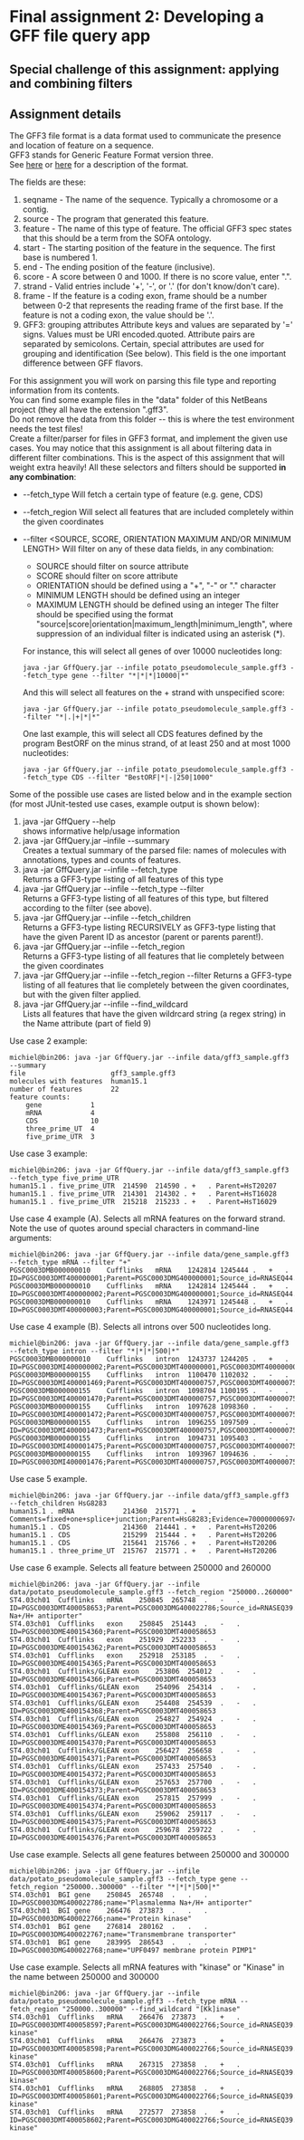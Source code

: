 # Final assignment 2: Developing a GFF file query app #

## Special challenge of this assignment: applying and combining filters ##

## Assignment details ##
The GFF3 file format is a data format used to communicate the presence and location of feature on a sequence.  
GFF3 stands for Generic Feature Format version three.  
See [here](http://www.sequenceontology.org/gff3.shtml) or [here](http://www.broadinstitute.org/annotation/argo/help/gff3.html)
 for a description of the format.

The fields are these: 

  1. seqname - The name of the sequence. Typically a chromosome or a contig.   
  2. source - The program that generated this feature.    
  3. feature - The name of this type of feature. The official GFF3 spec states that this should be a term from the SOFA ontology.  
  4. start - The starting position of the feature in the sequence. The first base is numbered 1.  
  5. end - The ending position of the feature (inclusive).  
  6. score - A score between 0 and 1000. If there is no score value, enter ".".  
  7. strand - Valid entries include '+', '-', or '.' (for don't know/don't care).  
  8. frame - If the feature is a coding exon, frame should be a number between 0-2 that 
     represents the reading frame of the first base. If the feature is not a coding exon, 
     the value should be '.'.   
  9. GFF3: grouping attributes Attribute keys and values are separated by '=' signs. 
     Values must be URI encoded.quoted. Attribute pairs are separated by semicolons. 
     Certain, special attributes are used for grouping and identification (See below). 
     This field is the one important difference between GFF flavors.  


For this assignment you will work on parsing this file type and reporting information from its contents.  
You can find some example files in the "data" folder of this NetBeans project (they all have the extension ".gff3".  
Do not remove the data from this folder -- this is where the test environment needs the test files!  
Create a filter/parser for files in GFF3 format, and implement the given use cases.
You may notice that this assignment is all about filtering data in different filter combinations. 
This is the aspect of this assignment that will weight extra heavily!
All these selectors and filters should be supported **in any combination**:  

  * --fetch_type <TYPE>     Will fetch a certain type of feature (e.g. gene, CDS)
  * --fetch_region <COORDINATES>    Will select all features that are included completely within the given coordinates
  * --filter <SOURCE, SCORE, ORIENTATION MAXIMUM AND/OR MINIMUM LENGTH> Will filter on any of these data fields, in any combination:
       * SOURCE should filter on source attribute   
       * SCORE should filter on score attribute   
       * ORIENTATION should be defined using a "+", "-" or "." character  
       * MINIMUM LENGTH should be defined using an integer
       * MAXIMUM LENGTH should be defined using an integer
    The filter should be specified using the format "source|score|orientation|maximum_length|minimum_length", 
    where suppression of an individual filter is indicated using an asterisk (*).  

    For instance, this will select all genes of over 10000 nucleotides long:  

    ```
    java -jar GffQuery.jar --infile potato_pseudomolecule_sample.gff3 --fetch_type gene --filter "*|*|*|10000|*"  
    ```

    And this will select all features on the + strand with unspecified score:  

    ```
    java -jar GffQuery.jar --infile potato_pseudomolecule_sample.gff3 --filter "*|.|+|*|*"  
    ```

    One last example, this will select all CDS features defined by the program BestORF on the minus strand, of at least 250 and at most 1000 nucleotides:  

    ```
    java -jar GffQuery.jar --infile potato_pseudomolecule_sample.gff3 --fetch_type CDS --filter "BestORF|*|-|250|1000"  
    ```

Some of the possible use cases are listed below and in the example section (for most JUnit-tested use cases, example output is shown below):

  1. java -jar GffQuery --help  
     shows informative help/usage information  
  2. java -jar GffQuery.jar –infile <INFILE> --summary  
     Creates a textual summary of the parsed file: names of molecules with annotations, types and counts of features.  
  3. java -jar GffQuery.jar --infile  <INFILE> --fetch_type <TYPE>  
     Returns a GFF3-type listing of all features of this type  
  4. java -jar GffQuery.jar --infile <INFILE> --fetch_type  <TYPE> --filter <FILTER>  
     Returns a GFF3-type listing of all features of this type, but filtered according to the filter (see above). 
  5. java -jar GffQuery.jar --infile <INFILE> --fetch_children <PARENT ID>  
     Returns a GFF3-type listing RECURSIVELY as GFF3-type listing that have the given Parent ID as ancestor (parent or parents parent!).  
  6. java -jar GffQuery.jar --infile <INFILE> --fetch_region <COORDINATES>  
     Returns a GFF3-type listing of all features that lie completely between the given coordinates
  7. java -jar GffQuery.jar --infile <INFILE> --fetch_region <COORDINATES> --filter <FILTER> 
     Returns a GFF3-type listing of all features that lie completely between the given coordinates, but with the given filter applied.
  8. java -jar GffQuery.jar --infile <INFILE> --find_wildcard <WILDCARD STRING>  
     Lists all features that have the given wildrcard string (a regex string) in the Name attribute (part of field 9)


Use case 2 example:  

```
michiel@bin206: java -jar GffQuery.jar --infile data/gff3_sample.gff3 --summary  
file                     gff3_sample.gff3  
molecules with features  human15.1  
number of features       22  
feature counts:
    gene            1
    mRNA            4
    CDS             10
    three_prime_UT  4
    five_prime_UTR  3
```

Use case 3 example:  

```
michiel@bin206: java -jar GffQuery.jar --infile data/gff3_sample.gff3 --fetch_type five_prime_UTR  
human15.1 . five_prime_UTR  214590  214590 . +   . Parent=HsT20207
human15.1 . five_prime_UTR  214301  214302 . +   . Parent=HsT16028
human15.1 . five_prime_UTR  215218  215233 . +   . Parent=HsT16029
```

Use case 4 example (A). Selects all mRNA features on the forward strand.
Note the use of quotes around special characters in command-line arguments:  

```
michiel@bin206: java -jar GffQuery.jar --infile data/gene_sample.gff3 --fetch_type mRNA --filter "+"  
PGSC0003DMB000000010	Cufflinks	mRNA	1242814	1245444	.	+	.	ID=PGSC0003DMT400000001;Parent=PGSC0003DMG400000001;Source_id=RNASEQ44.3678.0;Mapping_depth=48.922289;Class=1;
PGSC0003DMB000000010	Cufflinks	mRNA	1242814	1245444	.	+	.	ID=PGSC0003DMT400000002;Parent=PGSC0003DMG400000001;Source_id=RNASEQ44.3678.1;Mapping_depth=349.773769;Class=1;
PGSC0003DMB000000010	Cufflinks	mRNA	1243971	1245448	.	+	.	ID=PGSC0003DMT400000003;Parent=PGSC0003DMG400000001;Source_id=RNASEQ44.3678.2;Mapping_depth=52.447281;Class=1;
```

Use case 4 example (B). Selects all introns over 500 nucleotides long.

```
michiel@bin206: java -jar GffQuery.jar --infile data/gene_sample.gff3 --fetch_type intron --filter "*|*|*|500|*"  
PGSC0003DMB000000010	Cufflinks	intron	1243737	1244205	.	+	.	ID=PGSC0003DMI400000002;Parent=PGSC0003DMT400000001,PGSC0003DMT400000002;
PGSC0003DMB000000155	Cufflinks	intron	1100470	1102032	.	-	.	ID=PGSC0003DMI400001469;Parent=PGSC0003DMT400000757,PGSC0003DMT400000756,PGSC0003DMT400000758;
PGSC0003DMB000000155	Cufflinks	intron	1098704	1100195	.	-	.	ID=PGSC0003DMI400001470;Parent=PGSC0003DMT400000757,PGSC0003DMT400000756,PGSC0003DMT400000758;
PGSC0003DMB000000155	Cufflinks	intron	1097628	1098360	.	-	.	ID=PGSC0003DMI400001472;Parent=PGSC0003DMT400000757,PGSC0003DMT400000756,PGSC0003DMT400000758;
PGSC0003DMB000000155	Cufflinks	intron	1096255	1097509	.	-	.	ID=PGSC0003DMI400001473;Parent=PGSC0003DMT400000757,PGSC0003DMT400000756,PGSC0003DMT400000758;
PGSC0003DMB000000155	Cufflinks	intron	1094731	1095403	.	-	.	ID=PGSC0003DMI400001475;Parent=PGSC0003DMT400000757,PGSC0003DMT400000756,PGSC0003DMT400000758;
PGSC0003DMB000000155	Cufflinks	intron	1093967	1094636	.	-	.	ID=PGSC0003DMI400001476;Parent=PGSC0003DMT400000757,PGSC0003DMT400000756,PGSC0003DMT400000758;
```

Use case 5 example.  

```
michiel@bin206: java -jar GffQuery.jar --infile data/gff3_sample.gff3 --fetch_children HsG8283  
human15.1 . mRNA            214360  215771 . +   . Comments=fixed+one+splice+junction;Parent=HsG8283;Evidence=7000000069743825;Transcript_type=Novel_Transcript;Name=Novel+Transcript%2C+variant+%28partial%29;ID=HsT20206
human15.1 . CDS             214360  214441 . +   . Parent=HsT20206
human15.1 . CDS             215299  215444 . +   . Parent=HsT20206
human15.1 . CDS             215641  215766 . +   . Parent=HsT20206
human15.1 . three_prime_UT  215767  215771 . +   . Parent=HsT20206
```

Use case 6 example. Selects all feature between 250000 and 260000  

```
michiel@bin206: java -jar GffQuery.jar --infile data/potato_pseudomolecule_sample.gff3 --fetch_region "250000..260000"
ST4.03ch01	Cufflinks	mRNA	250845	265748	.	-	.	ID=PGSC0003DMT400058653;Parent=PGSC0003DMG400022786;Source_id=RNASEQ39.8879.0;Mapping_depth=160.298817;Class=2;name="Plasmalemma Na+/H+ antiporter"
ST4.03ch01	Cufflinks	exon	250845	251443	.	-	.	ID=PGSC0003DME400154360;Parent=PGSC0003DMT400058653
ST4.03ch01	Cufflinks	exon	251929	252233	.	-	.	ID=PGSC0003DME400154362;Parent=PGSC0003DMT400058653
ST4.03ch01	Cufflinks	exon	252918	253185	.	-	.	ID=PGSC0003DME400154365;Parent=PGSC0003DMT400058653
ST4.03ch01	Cufflinks/GLEAN	exon	253806	254012	.	-	.	ID=PGSC0003DME400154366;Parent=PGSC0003DMT400058653
ST4.03ch01	Cufflinks/GLEAN	exon	254096	254314	.	-	.	ID=PGSC0003DME400154367;Parent=PGSC0003DMT400058653
ST4.03ch01	Cufflinks/GLEAN	exon	254408	254539	.	-	.	ID=PGSC0003DME400154368;Parent=PGSC0003DMT400058653
ST4.03ch01	Cufflinks/GLEAN	exon	254827	254924	.	-	.	ID=PGSC0003DME400154369;Parent=PGSC0003DMT400058653
ST4.03ch01	Cufflinks/GLEAN	exon	255808	256110	.	-	.	ID=PGSC0003DME400154370;Parent=PGSC0003DMT400058653
ST4.03ch01	Cufflinks/GLEAN	exon	256427	256658	.	-	.	ID=PGSC0003DME400154371;Parent=PGSC0003DMT400058653
ST4.03ch01	Cufflinks/GLEAN	exon	257433	257540	.	-	.	ID=PGSC0003DME400154372;Parent=PGSC0003DMT400058653
ST4.03ch01	Cufflinks/GLEAN	exon	257653	257700	.	-	.	ID=PGSC0003DME400154373;Parent=PGSC0003DMT400058653
ST4.03ch01	Cufflinks/GLEAN	exon	257815	257999	.	-	.	ID=PGSC0003DME400154374;Parent=PGSC0003DMT400058653
ST4.03ch01	Cufflinks/GLEAN	exon	259062	259117	.	-	.	ID=PGSC0003DME400154375;Parent=PGSC0003DMT400058653
ST4.03ch01	Cufflinks/GLEAN	exon	259678	259722	.	-	.	ID=PGSC0003DME400154376;Parent=PGSC0003DMT400058653 
```

Use case example. Selects all gene features between 250000 and 300000  

```
michiel@bin206: java -jar GffQuery.jar --infile data/potato_pseudomolecule_sample.gff3 --fetch_type gene --fetch_region "250000..300000" --filter "*|*|*|500|*"
ST4.03ch01	BGI	gene	250845	265748	.	.	.	ID=PGSC0003DMG400022786;name="Plasmalemma Na+/H+ antiporter"
ST4.03ch01	BGI	gene	266476	273873	.	.	.	ID=PGSC0003DMG400022766;name="Protein kinase"
ST4.03ch01	BGI	gene	276814	280162	.	.	.	ID=PGSC0003DMG400022767;name="Transmembrane transporter"
ST4.03ch01	BGI	gene	283995	286543	.	.	.	ID=PGSC0003DMG400022768;name="UPF0497 membrane protein PIMP1"
```

Use case example. Selects all mRNA features with "kinase" or "Kinase" in the name between 250000 and 300000

```
michiel@bin206: java -jar GffQuery.jar --infile data/potato_pseudomolecule_sample.gff3 --fetch_type mRNA --fetch_region "250000..300000" --find_wildcard "[Kk]inase"
ST4.03ch01	Cufflinks	mRNA	266476	273873	.	+	.	ID=PGSC0003DMT400058597;Parent=PGSC0003DMG400022766;Source_id=RNASEQ39.8890.0;Mapping_depth=14.047011;Class=1;name="Protein kinase"
ST4.03ch01	Cufflinks	mRNA	266476	273873	.	+	.	ID=PGSC0003DMT400058598;Parent=PGSC0003DMG400022766;Source_id=RNASEQ39.8890.1;Mapping_depth=420.967308;Class=1;name="Protein kinase"
ST4.03ch01	Cufflinks	mRNA	267315	273858	.	+	.	ID=PGSC0003DMT400058600;Parent=PGSC0003DMG400022766;Source_id=RNASEQ39.8890.3;Mapping_depth=21.280509;Class=1;name="Protein kinase"
ST4.03ch01	Cufflinks	mRNA	268805	273858	.	+	.	ID=PGSC0003DMT400058601;Parent=PGSC0003DMG400022766;Source_id=RNASEQ39.8890.4;Mapping_depth=21.328241;Class=1;name="Protein kinase"
ST4.03ch01	Cufflinks	mRNA	272577	273858	.	+	.	ID=PGSC0003DMT400058602;Parent=PGSC0003DMG400022766;Source_id=RNASEQ39.8890.5;Mapping_depth=9.797389;Class=1;name="Protein kinase"
```

